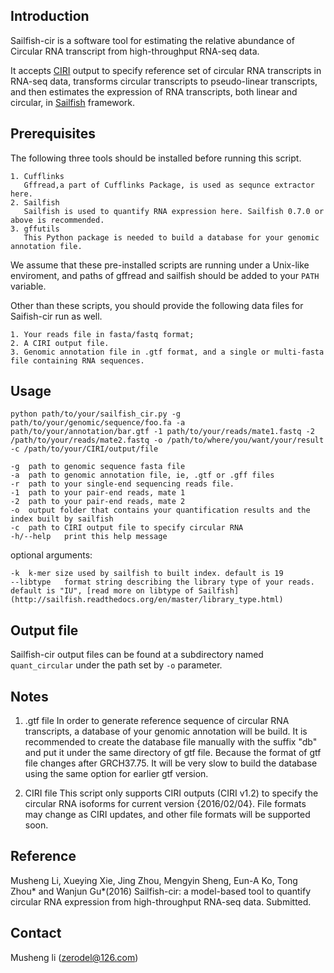 ## Introduction ##

Sailfish-cir is a software tool for estimating the relative abundance of Circular RNA transcript from high-throughput RNA-seq data.

It accepts [CIRI](https://sourceforge.net/projects/ciri/) output to specify reference set of circular RNA transcripts in RNA-seq data, transforms circular transcripts to pseudo-linear transcripts, and then estimates the expression of RNA transcripts, both linear and circular, in [Sailfish](http://www.cs.cmu.edu/~ckingsf/software/sailfish/) framework. 


## Prerequisites ##

The following three tools should be installed before running this script.
	
    1. Cufflinks
	   Gffread,a part of Cufflinks Package, is used as sequnce extractor here.
    2. Sailfish
	   Sailfish is used to quantify RNA expression here. Sailfish 0.7.0 or above is recommended.
    3. gffutils
	   This Python package is needed to build a database for your genomic annotation file.
	
We assume that these pre-installed scripts are running under a Unix-like enviroment, and paths of gffread and sailfish should be added to your ``PATH`` variable.

Other than these scripts, you should provide the following data files for Saifish-cir run as well.
	
	1. Your reads file in fasta/fastq format;
	2. A CIRI output file.
	3. Genomic annotation file in .gtf format, and a single or multi-fasta file containing RNA sequences. 


## Usage ##

```
python path/to/your/sailfish_cir.py -g path/to/your/genomic/sequence/foo.fa -a path/to/your/annotation/bar.gtf -1 path/to/your/reads/mate1.fastq -2 /path/to/your/reads/mate2.fastq -o /path/to/where/you/want/your/result -c /path/to/your/CIRI/output/file
```
    
    -g  path to genomic sequence fasta file
    -a  path to genomic annotation file, ie, .gtf or .gff files
    -r  path to your single-end sequencing reads file.
    -1  path to your pair-end reads, mate 1
    -2  path to your pair-end reads, mate 2
    -o  output folder that contains your quantification results and the index built by sailfish
    -c  path to CIRI output file to specify circular RNA
    -h/--help	print this help message
	
optional arguments:
    
    -k  k-mer size used by sailfish to built index. default is 19
	--libtype   format string describing the library type of your reads. default is "IU", [read more on libtype of Sailfish](http://sailfish.readthedocs.org/en/master/library_type.html)


## Output file  ##

Sailfish-cir output files can be found at a subdirectory named ``quant_circular`` under the path set by ``-o`` parameter.
	

## Notes ##

1. .gtf file 
In order to generate reference sequence of circular RNA transcripts, a database of your genomic annotation will be build. It is recommended to create the database file manually with the suffix "db" and put it under the same directory of gtf file. 
Because the format of gtf file changes after GRCH37.75. It will be very slow to build the database using the same option for earlier gtf version. 

2. CIRI file 
This script only supports CIRI outputs (CIRI v1.2) to specify the circular RNA isoforms for current version {2016/02/04}. File formats may change as CIRI updates, and other file formats will be supported soon.


## Reference ##
Musheng Li, Xueying Xie, Jing Zhou, Mengyin Sheng, Eun-A Ko, Tong Zhou* and Wanjun Gu*(2016) Sailfish-cir: a model-based tool to quantify circular RNA expression from high-throughput RNA-seq data. Submitted.


## Contact ##
Musheng li (zerodel@126.com) 